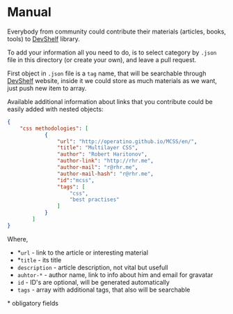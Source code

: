 # Manual

Everybody from community could contribute their materials (articles, books, tools) to [DevShelf](http://devshelf.us) library.

To add your information all you need to do, is to select category by `.json` file in this directory (or create your own), and leave a pull request.

First object in `.json` file is a `tag` name, that will be searchable through [DevShelf](http://devshelf.us) website, inside it we could store as much materials as we want, just push new item to array.

Available additional information about links that you contribute could be easily added with nested objects:

```json
{
    "css methodologies": [
            {
                "url": "http://operatino.github.io/MCSS/en/",
                "title": "Multilayer CSS",
                "author": "Robert Haritonov",
                "author-link": "http://rhr.me",
                "author-mail": "r@rhr.me",
                "author-mail-hash": "r@rhr.me",
                "id":"mcss",
                "tags": [
                    "css",
                    "best practises"
                ]
            }
        ]
}
```

Where,

* *`url` - link to the article or interesting material
* *`title` - its title
* `description` - article description, not vital but usefull
* `auhtor-*` - author name, link to info about him and email for gravatar
* `id` - ID's are optional, will be generated automatically
* `tags` - array with additional tags, that also will be searchable

\* obligatory fields
